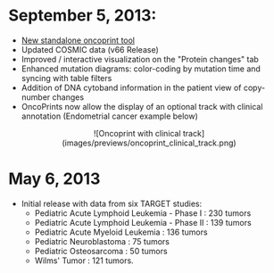 # September 5, 2013:

* [New standalone oncoprint tool](tools.jsp)
* Updated COSMIC data (v66 Release)
* Improved / interactive visualization on the "Protein changes" tab
* Enhanced mutation diagrams: color-coding by mutation time and syncing with table filters
* Addition of DNA cytoband information in the patient view of copy-number changes
* OncoPrints now allow the display of an optional track with clinical annotation (Endometrial cancer example below)
<center>![Oncoprint with clinical track](images/previews/oncoprint_clinical_track.png)</center>

# May 6, 2013

* Initial release with data from six TARGET studies:
    - Pediatric Acute Lymphoid Leukemia - Phase I : 230 tumors
    - Pediatric Acute Lymphoid Leukemia - Phase II : 139 tumors
    - Pediatric Acute Myeloid Leukemia : 136 tumors
    - Pediatric Neuroblastoma : 75 tumors
    - Pediatric Osteosarcoma : 50 tumors
    - Wilms' Tumor : 121 tumors.